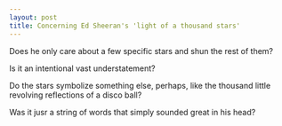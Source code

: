 ```yaml
---
layout: post
title: Concerning Ed Sheeran's 'light of a thousand stars'
---
```


Does he only care about a few specific stars and shun the rest of them?

Is it an intentional vast understatement?

Do the stars symbolize something else, perhaps, like the thousand little revolving reflections of a disco ball?

Was it jusr a string of words that simply sounded great in his head?


